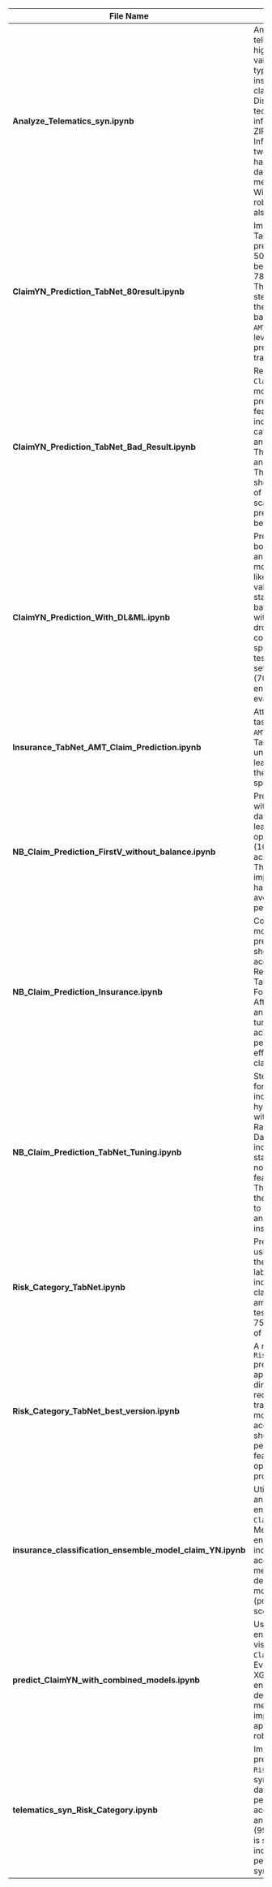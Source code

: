 

| File Name                                       | Description                                                                                                                                                                                                                                                                                                                                                                                            |
|-------------------------------------------------|--------------------------------------------------------------------------------------------------------------------------------------------------------------------------------------------------------------------------------------------------------------------------------------------------------------------------------------------------------------------------------------------------------|
| **Analyze_Telematics_syn.ipynb**                | Analyzes synthetic telematics data with a high number of zero values in `AMT_Claim`, a typical scenario in insurance where claims are rare. Discusses potential techniques like zero-inflated models (e.g., ZIP, ZINB, and Zero-Inflated Beta) and two-stage modeling to handle zero-inflated data. Outlier handling methods like Winsorization and robust regression are also considered.                  |
| **ClaimYN_Prediction_TabNet_80result.ipynb**    | Implements a simple TabNet model to predict `ClaimYN`. After 50 epochs, achieves a best accuracy of 78.4% at epoch 46. The preprocessing steps include creating the `ClaimYN` label based on `NB_Claim` and `AMT_Claim` and three levels of preprocessing before training.                                                                                                                            |
| **ClaimYN_Prediction_TabNet_Bad_Result.ipynb**  | Reattempts the `ClaimYN` prediction with more extensive preprocessing and feature engineering, including encoding categorical features and applying scaling. The model achieves an accuracy of 85%. The model evaluation shows the importance of using appropriate scaling and preprocessing for better results.                                              |
| **ClaimYN_Prediction_With_DL&ML.ipynb**         | Predicts `ClaimYN` with both deep learning and machine learning models. Includes steps like handling missing values, encoding, standardizing, balancing the dataset with SMOTE, and dropping irrelevant columns. The data is split into training, testing, and validation sets (70%-15%-15%) to ensure reliable evaluation.                                                                        |
| **Insurance_TabNet_AMT_Claim_Prediction.ipynb** | Attempts a regression task to predict `AMT_Claim` using TabNet but notes unsatisfactory results, leading to abandoning the approach for this specific task.                                                                                                                                                                                                                     |
| **NB_Claim_Prediction_FirstV_without_balance.ipynb** | Predicts `NB_Claim` without addressing data imbalance, leading to overly optimistic results (100% accuracy) across all algorithms. This highlights the importance of handling imbalance to avoid misleading performance metrics.                                                                                                                         |
| **NB_Claim_Prediction_Insurance.ipynb**         | Compares various models for `NB_Claim` prediction, with results showing high accuracy for Logistic Regression, XGBoost, TabNet, Random Forest, and LightGBM. After using SMOTE and hyperparameter tuning, the models achieve excellent performance, effectively handling class imbalance.                                                                  |
| **NB_Claim_Prediction_TabNet_Tuning.ipynb**     | Step-by-step guide for model training, including TabNet hyperparameter tuning with RandomizedSearchCV. Data preprocessing includes standardization, normalization, and feature engineering. The TabNet model is then trained and tuned to maximize accuracy and interpretability for insurance risk pricing.                                                    |
| **Risk_Category_TabNet.ipynb**                  | Predicts `Risk_Category` using TabNet. Sets up the `Risk_Category` label as a binary indicator based on claims and claim amount, achieving a test accuracy of 75.44% and F1 score of 75.25%.                                                                                                                                                                    |
| **Risk_Category_TabNet_best_version.ipynb**     | A refined version of `Risk_Category` prediction with PCA applied for dimensionality reduction before training the TabNet model. Achieves high accuracy (99.53%), showing improved performance due to feature reduction and optimal data processing.                                                                                                          |
| **insurance_classification_ensemble_model_claim_YN.ipynb** | Utilizes both TabNet and DNN in an ensemble model for `ClaimYN` classification. Metrics for the ensemble model include 97.47% accuracy, with other metrics calculated for deeper insights into model performance (precision, recall, F1 score, AUC).                                                                                                          |
| **predict_ClaimYN_with_combined_models.ipynb**  | Uses SMOTE, feature engineering, and visualization for `ClaimYN` prediction. Evaluates TabNet, XGBoost, and ensemble models, with detailed performance metrics, showing the impact of ensemble approaches for robustness.                                                                                                                                                      |
| **telematics_syn_Risk_Category.ipynb**          | Implements TabNet for predicting `Risk_Category` using synthetic telematics data, achieving near-perfect validation accuracy (99.98%) and F1 score (99.98%). The model is saved for future use, indicating it has performed well on this synthetic dataset.                                                                                                                                                      |


